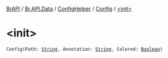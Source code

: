 [BrAPI](../../../index.md) / [Br.API.Data](../../index.md) / [ConfigHelper](../index.md) / [Config](index.md) / [&lt;init&gt;](./-init-.md)

# &lt;init&gt;

`Config(Path: `[`String`](https://kotlinlang.org/api/latest/jvm/stdlib/kotlin/-string/index.html)`, Annotation: `[`String`](https://kotlinlang.org/api/latest/jvm/stdlib/kotlin/-string/index.html)`, Colored: `[`Boolean`](https://kotlinlang.org/api/latest/jvm/stdlib/kotlin/-boolean/index.html)`)`
